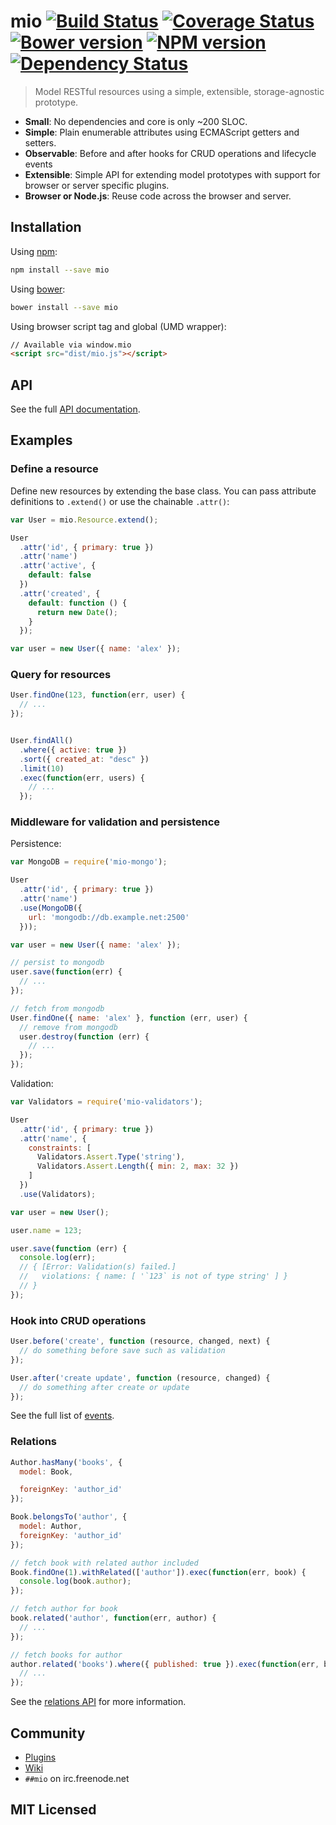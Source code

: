 # mio [![Build Status](https://img.shields.io/travis/mio/mio.svg?style=flat)](http://travis-ci.org/mio/mio) [![Coverage Status](https://img.shields.io/coveralls/mio/mio.svg?style=flat)](https://coveralls.io/r/mio/mio?branch=master) [![Bower version](https://img.shields.io/bower/v/mio.svg?style=flat)](http://badge.fury.io/bo/mio) [![NPM version](https://img.shields.io/npm/v/mio.svg?style=flat)](http://badge.fury.io/js/mio) [![Dependency Status](https://img.shields.io/david/mio/mio.svg?style=flat)](http://david-dm.org/mio/mio)

> Model RESTful resources using a simple, extensible, storage-agnostic prototype.

* **Small**: No dependencies and core is only ~200 SLOC.
* **Simple**: Plain enumerable attributes using ECMAScript getters and setters.
* **Observable**: Before and after hooks for CRUD operations and lifecycle events
* **Extensible**: Simple API for extending model prototypes with support
  for browser or server specific plugins.
* **Browser or Node.js**: Reuse code across the browser and server.

## Installation

Using [npm](https://npmjs.org/):

```sh
npm install --save mio
```

Using [bower](http://bower.io/):

```sh
bower install --save mio
```

Using browser script tag and global (UMD wrapper):

```html
// Available via window.mio
<script src="dist/mio.js"></script>
```

## API

See the full [API documentation](docs/API.md).

## Examples

### Define a resource

Define new resources by extending the base class. You can pass attribute
definitions to `.extend()` or use the chainable `.attr()`:

```javascript
var User = mio.Resource.extend();

User
  .attr('id', { primary: true })
  .attr('name')
  .attr('active', {
    default: false
  })
  .attr('created', {
    default: function () {
      return new Date();
    }
  });

var user = new User({ name: 'alex' });
```

### Query for resources

```javascript
User.findOne(123, function(err, user) {
  // ...
});


User.findAll()
  .where({ active: true })
  .sort({ created_at: "desc" })
  .limit(10)
  .exec(function(err, users) {
    // ...
  });
```

### Middleware for validation and persistence

Persistence:

```javascript
var MongoDB = require('mio-mongo');

User
  .attr('id', { primary: true })
  .attr('name')
  .use(MongoDB({
    url: 'mongodb://db.example.net:2500'
  }));

var user = new User({ name: 'alex' });

// persist to mongodb
user.save(function(err) {
  // ...
});

// fetch from mongodb
User.findOne({ name: 'alex' }, function (err, user) {
  // remove from mongodb
  user.destroy(function (err) {
    // ...
  });
});
```

Validation:

```javascript
var Validators = require('mio-validators');

User
  .attr('id', { primary: true })
  .attr('name', {
    constraints: [
      Validators.Assert.Type('string'),
      Validators.Assert.Length({ min: 2, max: 32 })
    ]
  })
  .use(Validators);

var user = new User();

user.name = 123;

user.save(function (err) {
  console.log(err);
  // { [Error: Validation(s) failed.]
  //   violations: { name: [ '`123` is not of type string' ] }
  // }
});
```

### Hook into CRUD operations

```javascript
User.before('create', function (resource, changed, next) {
  // do something before save such as validation
});

User.after('create update', function (resource, changed) {
  // do something after create or update
});
```

See the full list of [events](docs/API.md#Events).

### Relations

```javascript
Author.hasMany('books', {
  model: Book,

  foreignKey: 'author_id'
});

Book.belongsTo('author', {
  model: Author,
  foreignKey: 'author_id'
});

// fetch book with related author included
Book.findOne(1).withRelated(['author']).exec(function(err, book) {
  console.log(book.author);
});

// fetch author for book
book.related('author', function(err, author) {
  // ...
});

// fetch books for author
author.related('books').where({ published: true }).exec(function(err, books) {
  // ...
});
```

See the [relations API](docs/API.md#module_mio.hasOne) for more information.

## Community

* [Plugins](https://github.com/mio/mio/wiki/Plugins/)
* [Wiki](https://github.com/mio/mio/wiki/)
* `##mio` on irc.freenode.net

## MIT Licensed
